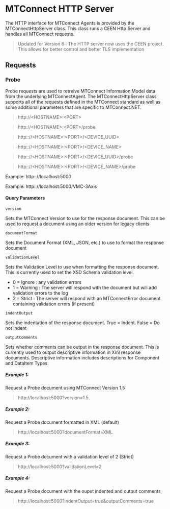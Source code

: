 # MTConnect HTTP Server
The HTTP interface for MTConnect Agents is provided by the MTConnectHttpServer class. This class runs a CEEN Http Server and handles all MTConnect requests.

> Updated for Version 6 : The HTTP server now uses the CEEN project. This allows for better control and better TLS implementation

## Requests

### Probe
Probe requests are used to retreive MTConnect Information Model data from the underlying MTConnectAgent. The MTConnectHttpServer class supports all of the requests defined in the MTConnect standard as well as some additional parameters that are specific to MTConnect.NET.

> http<nolink>://\<HOSTNAME>:\<PORT>
  
> http<nolink>://\<HOSTNAME>:\<PORT>/probe
  
> http:<nolink>://\<HOSTNAME>:\<PORT>/\<DEVICE_UUID>
  
> http:<nolink>://\<HOSTNAME>:\<PORT>/\<DEVICE_NAME>
  
> http:<nolink>://\<HOSTNAME>:\<PORT>/\<DEVICE_UUID>/probe
  
> http:<nolink>://\<HOSTNAME>:\<PORT>/\<DEVICE_NAME>/probe

Example: http:<nolink>://localhost:5000
  
Example: http:<nolink>://localhost:5000/VMC-3Axis

#### Query Parameters

`version`

Sets the MTConnect Version to use for the response document. This can be used to request a document using an older version for legacy clients

`documentFormat`

Sets the Document Format (XML, JSON, etc.) to use to format the response document

`validationLevel`

Sets the Validation Level to use when formatting the response document. This is currently used to set the XSD Schema validation level. 
- 0 = Ignore : any validation errors
- 1 = Warning : The server will respond with the document but will add validation errors to the log
- 2 = Strict : The server will respond with an MTConnectError document containing validation errors (if present)

`indentOutput`

Sets the indentation of the response document. True = Indent. False = Do not Indent

`outputComments`

Sets whether comments can be output in the response document. This is currently used to output descriptive information in Xml response documents. Descriptive information includes descriptions for Component and DataItem Types

##### Example 1:
Request a Probe document using MTConnect Version 1.5

> http<nolink>://localhost:5000?version=1.5

##### Example 2:
Request a Probe document formatted in XML (default)
> http<nolink>://localhost:5000?documentFormat=XML

##### Example 3:
Request a Probe document with a validation level of 2 (Strict)
> http<nolink>://localhost:5000?validationLevel=2

##### Example 4:
Request a Probe document with the ouput indented and output comments
> http<nolink>://localhost:5000?indentOutput=true&outputComments=true
